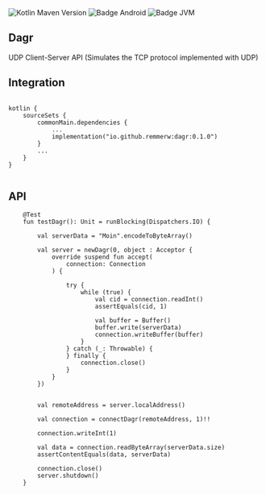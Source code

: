 <div>
    <div>
        <img src="https://img.shields.io/maven-central/v/io.github.remmerw/asen" alt="Kotlin Maven Version" />
        <img src="https://img.shields.io/badge/Platform-Android-brightgreen.svg?logo=android" alt="Badge Android" />
        <img src="https://img.shields.io/badge/Platform-JVM-8A2BE2.svg?logo=openjdk" alt="Badge JVM" />
    </div>
</div>

## Dagr
UDP Client-Server API (Simulates the TCP protocol implemented with UDP)



## Integration

```
    
kotlin {
    sourceSets {
        commonMain.dependencies {
            ...
            implementation("io.github.remmerw:dagr:0.1.0")
        }
        ...
    }
}
    
```

## API

```
    @Test
    fun testDagr(): Unit = runBlocking(Dispatchers.IO) {

        val serverData = "Moin".encodeToByteArray()

        val server = newDagr(0, object : Acceptor {
            override suspend fun accept(
                connection: Connection
            ) {

                try {
                    while (true) {
                        val cid = connection.readInt()
                        assertEquals(cid, 1)

                        val buffer = Buffer()
                        buffer.write(serverData)
                        connection.writeBuffer(buffer)
                    }
                } catch (_: Throwable) {
                } finally {
                    connection.close()
                }
            }
        })
        
        
        val remoteAddress = server.localAddress()

        val connection = connectDagr(remoteAddress, 1)!!

        connection.writeInt(1)

        val data = connection.readByteArray(serverData.size)
        assertContentEquals(data, serverData)

        connection.close()
        server.shutdown()
    }
```




